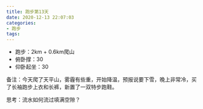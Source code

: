 ```yaml
---
title: 跑步第13天
date: 2020-12-13 22:07:03
categories: 
- 跑步
tags:
---
```


- 跑步：2km + 0.6km爬山
- 俯卧撑：30
- 仰卧起坐：30

备注：今天爬了天平山，雾霾有些重，开始降温，预报说要下雪，晚上非常冷，买了长袖跑步上衣和长裤，新置了一双特步跑鞋。

思考：流水如何流过填满空隙？

